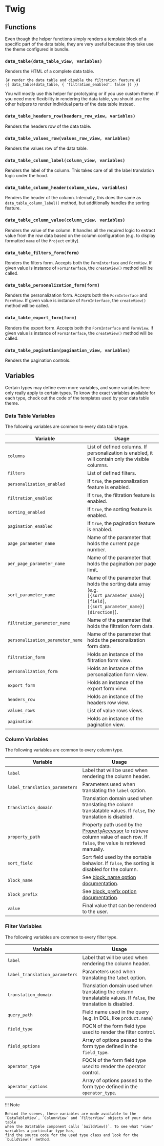 # Twig

## Functions

Even though the helper functions simply renders a template block of a specific part of the data table,
they are very useful because they take use the theme configured in bundle.

### `data_table(data_table_view, variables)`

Renders the HTML of a complete data table.

```twig
{# render the data table and disable the filtration feature #}
{{ data_table(data_table, { 'filtration_enabled': false }) }}
```

You will mostly use this helper for prototyping or if you use custom theme.
If you need more flexibility in rendering the data table, you should use the other helpers 
to render individual parts of the data table instead.

### `data_table_headers_row(headers_row_view, variables)`

Renders the headers row of the data table.

### `data_table_values_row(values_row_view, variables)`

Renders the values row of the data table.

### `data_table_column_label(column_view, variables)`

Renders the label of the column. This takes care of all the label translation logic under the hood.

### `data_table_column_header(column_view, variables)`

Renders the header of the column. Internally, this does the same as `data_table_column_label()` method,
but additionally handles the sorting feature.

### `data_table_column_value(column_view, variables)`

Renders the value of the column. It handles all the required logic to extract value from the row data
based on the column configuration (e.g. to display formatted `name` of the `Project` entity).

### `data_table_filters_form(form)`

Renders the filters form. Accepts both the `FormInterface` and `FormView`.
If given value is instance of `FormInterface`, the `createView()` method will be called.

### `data_table_personalization_form(form)`

Renders the personalization form. Accepts both the `FormInterface` and `FormView`.
If given value is instance of `FormInterface`, the `createView()` method will be called.

### `data_table_export_form(form)`

Renders the export form. Accepts both the `FormInterface` and `FormView`.
If given value is instance of `FormInterface`, the `createView()` method will be called.

### `data_table_pagination(pagination_view, variables)`

Renders the pagination controls.

## Variables

Certain types may define even more variables, and some variables here only really apply to certain types.
To know the exact variables available for each type, check out the code of the templates used by your data table theme.

### Data Table Variables

The following variables are common to every data table type. 

| Variable                         | Usage                                                                                                                                  |
|----------------------------------|----------------------------------------------------------------------------------------------------------------------------------------|
| `columns`                        | List of defined columns. If personalization is enabled, it will contain only the visible columns.                                      |
| `filters`                        | List of defined filters.                                                                                                               |
| `personalization_enabled`        | If `true`, the personalization feature is enabled.                                                                                     |
| `filtration_enabled`             | If `true`, the filtration feature is enabled.                                                                                          |
| `sorting_enabled`                | If `true`, the sorting feature is enabled.                                                                                             |
| `pagination_enabled`             | If `true`, the pagination feature is enabled.                                                                                          |
| `page_parameter_name`            | Name of the parameter that holds the current page number.                                                                              |
| `per_page_parameter_name`        | Name of the parameter that holds the pagination per page limit.                                                                        |
| `sort_parameter_name`            | Name of the parameter that holds the sorting data array (e.g. `[{sort_parameter_name}][field]`, `[{sort_parameter_name}][direction]`). |
| `filtration_parameter_name`      | Name of the parameter that holds the filtration form data.                                                                             |
| `personalization_parameter_name` | Name of the parameter that holds the personalization form data.                                                                        |
| `filtration_form`                | Holds an instance of the filtration form view.                                                                                         |
| `personalization_form`           | Holds an instance of the personalization form view.                                                                                    |
| `export_form`                    | Holds an instance of the export form view.                                                                                             |
| `headers_row`                    | Holds an instance of the headers row view.                                                                                             |
| `values_rows`                    | List of value rows views.                                                                                                              |
| `pagination`                     | Holds an instance of the pagination view.                                                                                              |

### Column Variables

The following variables are common to every column type.

| Variable                       | Usage                                                                                                                                                                                            |
|--------------------------------|--------------------------------------------------------------------------------------------------------------------------------------------------------------------------------------------------|
| `label`                        | Label that will be used when rendering the column header.                                                                                                                                        |
| `label_translation_parameters` | Parameters used when translating the `label` option.                                                                                                                                             |
| `translation_domain`           | Translation domain used when translating the column translatable values. If `false`, the translation is disabled.                                                                                |
| `property_path`                | Property path used by the [PropertyAccessor](https://symfony.com/doc/current/components/property_access.html) to retrieve column value of each row. If `false`, the value is retrieved manually. |
| `sort_field`                   | Sort field used by the sortable behavior. If `false`, the sorting is disabled for the column.                                                                                                    |
| `block_name`                   | See [block_name option documentation](/reference/columns/#block_name).                                                                                                                           |
| `block_prefix`                 | See [block_prefix option documentation](/reference/columns/#block_prefix).                                                                                                                       |
| `value`                        | Final value that can be rendered to the user.                                                                                                                                                    |

### Filter Variables

The following variables are common to every filter type.

| Variable                       | Usage                                                                                                             |
|--------------------------------|-------------------------------------------------------------------------------------------------------------------|
| `label`                        | Label that will be used when rendering the column header.                                                         |
| `label_translation_parameters` | Parameters used when translating the `label` option.                                                              |
| `translation_domain`           | Translation domain used when translating the column translatable values. If `false`, the translation is disabled. |
| `query_path`                   | Field name used in the query (e.g. in DQL, like `product.name`)                                                   |
| `field_type`                   | FQCN of the form field type used to render the filter control.                                                    |
| `field_options`                | Array of options passed to the form type defined in the `field_type`.                                             |
| `operator_type`                | FQCN of the form field type used to render the operator control.                                                  |
| `operator_options`             | Array of options passed to the form type defined in the `operator_type`.                                          |

!!! Note

    Behind the scenes, these variables are made available to the `DataTableView`, `ColumnView` and `FilterView` objects of your data table
    when the DataTable component calls `buildView()`. To see what "view" variables a particular type has, 
    find the source code for the used type class and look for the `buildView()` method.

